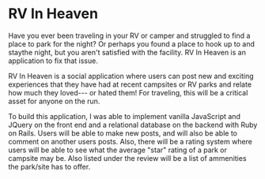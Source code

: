 <h1>RV In Heaven</h1>

Have you ever been traveling in your RV or camper and struggled to find a place to park for the night? Or perhaps you found a place to hook up to and staythe night, but you aren't satisfied with the facility. RV In Heaven is an application to fix that issue. 

RV In Heaven is a social application where users can post new and exciting experiences that they have had at recent campsites or RV parks and relate how much they loved--- or hated them! For traveling, this will be a critical asset for anyone on the run.

To build this application, I was able to implement vanilla JavaScript and JQuery on the front end and a relational database on the backend with Ruby on Rails. Users will be able to make new posts, and will also be able to comment on another users posts. Also, there will be a rating system where users will be able to see what the average "star" rating of a park or campsite may be. Also listed under the review will be a list of ammenities the park/site has to offer.